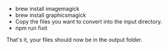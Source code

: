 * brew install imagemagick
* brew install graphicsmagick
* Copy the files you want to convert into the input directory.
* npm run fixit

That's it, your files should now be in the output folder.